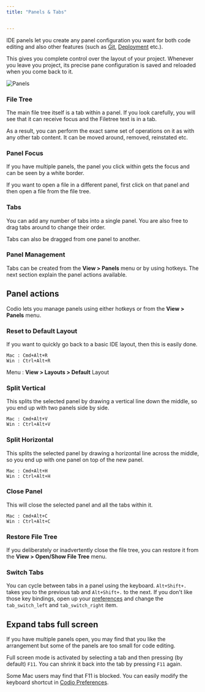 ```yaml
---
title: "Panels & Tabs"


---
```


IDE panels let you create any panel configuration you want for both code editing and also other features (such as [Git](/ide/editing/git), [Deployment](/ide/tools/deployment) etc.).

This gives you complete control over the layout of your project. Whenever you leave you project, its precise pane configuration is saved and reloaded when you come back to it.

![Panels](/img/panel-overview.png)


### File Tree
The main file tree itself is a tab within a panel. If you look carefully, you will see that it can receive focus and the Filetree text is in a tab.

As a result, you can perform the exact same set of operations on it as with any other tab content. It can be moved around, removed, reinstated etc.

### Panel Focus
If you have multiple panels, the panel you click within gets the focus and can be seen by a white border.

If you want to open a file in a different panel, first click on that panel and then open a file from the file tree.

### Tabs
You can add any number of tabs into a single panel. You are also free to drag tabs around to change their order.

Tabs can also be dragged from one panel to another.

### Panel Management
Tabs can be created from the **View > Panels** menu or by using hotkeys. The next section explain the panel actions available.

## Panel actions
Codio lets you manage panels using either hotkeys or from the **View > Panels** menu.

### Reset to Default Layout
If you want to quickly go back to a basic IDE layout, then this is easily done.

```
Mac : Cmd+Alt+R
Win : Ctrl+Alt+R
```

Menu : **View > Layouts > Default** Layout

### Split Vertical
This splits the selected panel by drawing a vertical line down the middle, so you end up with two panels side by side.

```
Mac : Cmd+Alt+V
Win : Ctrl+Alt+V
```

### Split Horizontal
This splits the selected panel by drawing a horizontal line across the middle, so you end up with one panel on top of the new panel.

```
Mac : Cmd+Alt+H
Win : Ctrl+Alt+H
```

### Close Panel
This will close the selected panel and all the tabs within it.

```
Mac : Cmd+Alt+C
Win : Ctrl+Alt+C
```

### Restore File Tree
If you deliberately or inadvertently close the file tree, you can restore it from the **View > Open/Show File Tree** menu.

### Switch Tabs
You can cycle between tabs in a panel using the keyboard. `Alt+Shift+.` takes you to the previous tab and `Alt+Shift+.` to the next. If you don't like those key bindings, open up your [preferences](/ide/customization/codio-prefs) and change the `tab_switch_left` and `tab_switch_right` item.
## Expand tabs full screen
If you have multiple panels open, you may find that you like the arrangement but some of the panels are too small for code editing.

Full screen mode is activated by selecting a tab and then pressing (by default) `F11`. You can shrink it back into the tab by pressing `F11` again.

Some Mac users may find that F11 is blocked. You can easily modify the keyboard shortcut in [Codio Preferences](/ide/customization/codio-prefs).
